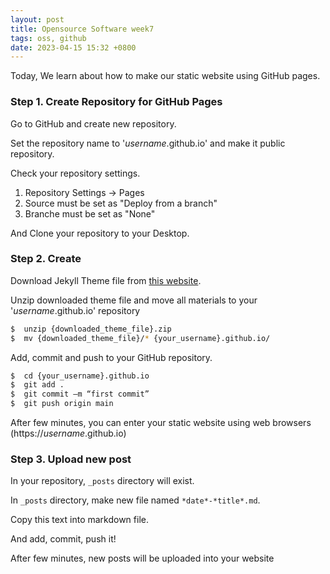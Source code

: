 ```yaml
---
layout: post
title: Opensource Software week7 
tags: oss, github
date: 2023-04-15 15:32 +0800
---
```


Today, We learn about how to make our static website using GitHub pages.

### Step 1. Create Repository for GitHub Pages

Go to GitHub and create new repository.

Set the repository name to '*username*.github.io' and make it public repository.

Check your repository settings.

1. Repository Settings -> Pages
2. Source must be set as "Deploy from a branch"
3. Branche must be set as "None"

And Clone your repository to your Desktop.


### Step 2. Create

Download Jekyll Theme file from [this website](http://jekyllthemes.org).

Unzip downloaded theme file and move all materials to your '*username*.github.io' repository

```bash
$  unzip {downloaded_theme_file}.zip
$  mv {downloaded_theme_file}/* {your_username}.github.io/
```

Add, commit and push to your GitHub repository.

```bash
$  cd {your_username}.github.io
$  git add . 
$  git commit –m “first commit”
$  git push origin main 
```

After few minutes, you can enter your static website using web browsers (https://*username*.github.io)

### Step 3. Upload new post

In your repository, `_posts` directory will exist.

In `_posts` directory, make new file named `*date*-*title*.md`.

Copy this text into markdown file.

And add, commit, push it!

After few minutes, new posts will be uploaded into your website



